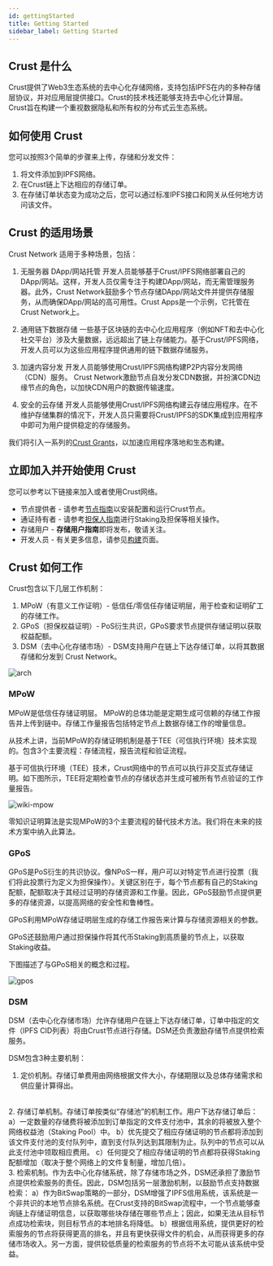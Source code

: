 ```yaml
---
id: gettingStarted
title: Getting Started
sidebar_label: Getting Started
---
```


## Crust 是什么

Crust提供了Web3⽣态系统的去中⼼化存储⽹络，⽀持包括IPFS在内的多种存储层协议，并对应⽤层提供接⼝。Crust的技术栈还能够⽀持去中⼼化计算层。Crust旨在构建⼀个重视数据隐私和所有权的分布式云⽣态系统。

## 如何使用 Crust

您可以按照3个简单的步骤来上传，存储和分发文件：

1. 将文件添加到IPFS网络。
2. 在Crust链上下达相应的存储订单。
3. 在存储订单状态变为成功之后，您可以通过标准IPFS接口和网关从任何地方访问该文件。

<!--
请参考[代码示例](build-developer-guidance.md)，其中说明了如何通过程序执行上述3个步骤。您也可以访问[Crust Apps](storageUserGuide.md)通过UI执行这些步骤。
-->

## Crust 的适用场景

Crust Network 适用于多种场景，包括：

1. 无服务器 DApp/网站托管
开发人员能够基于Crust/IPFS网络部署自己的DApp/网站。这样，开发人员仅需专注于构建DApp/网站，而无需管理服务器。此外，Crust Network鼓励多个节点存储DApp/网站文件并提供存储服务，从而确保DApp/网站的高可用性。Crust Apps是一个示例，它托管在Crust Network上。

2. 通用链下数据存储
一些基于区块链的去中心化应用程序（例如NFT和去中心化社交平台）涉及大量数据，远远超出了链上存储能力。基于Crust/IPFS网络，开发人员可以为这些应用程序提供通用的链下数据存储服务。

3. 加速内容分发
开发人员能够使用Crust/IPFS网络构建P2P内容分发网络（CDN）服务。 Crust Network激励节点自发分发CDN数据，并扮演CDN边缘节点的角色，以加快CDN用户的数据传输速度。

4. 安全的云存储
开发人员能够使用Crust/IPFS网络构建云存储应用程序。在不维护存储集群的情况下，开发人员只需要将Crust/IPFS的SDK集成到应用程序中即可为用户提供稳定的存储服务。

我们将引入一系列的[Crust Grants](https://github.com/crustio/Crust-Grants-Program/tree/main/applications)，以加速应用程序落地和生态构建。

## 立即加入并开始使用 Crust

您可以参考以下链接来加入或者使用Crust网络。

- 节点提供者 - 请参考[节点指南](node-overview.md)以安装配置和运行Crust节点。
- 通证持有者 - 请参考[担保人指南](guarantor-guidance.md)进行Staking及担保等相关操作。
- 存储用户 - **存储用户指南**即将发布，敬请关注。
- 开发人员 - 有关更多信息，请参见[构建](build-getting-started.md)页面。

## Crust 如何工作

Crust包含以下几层工作机制：

1. MPoW（有意义工作证明）- 低信任/零信任存储证明层，用于检查和证明矿工的存储工作。
2. GPoS（担保权益证明）- PoS衍生共识，GPoS要求节点提供存储证明以获取权益配额。
3. DSM（去中心化存储市场）- DSM支持用户在链上下达存储订单，以将其数据存储和分发到 Crust Network。

![arch](https://crust-data.oss-cn-shanghai.aliyuncs.com/wiki/what_is_crust/arch.png)

### MPoW

MPoW是低信任存储证明层。 MPoW的总体功能是定期生成可信赖的存储工作报告并上传到链中。存储工作量报告包括特定节点上数据存储工作的增量信息。

从技术上讲，当前MPoW的存储证明机制是基于TEE（可信执行环境）技术实现的。包含3个主要流程：存储流程，报告流程和验证流程。

基于可信执行环境（TEE）技术，Crust网络中的节点可以执行非交互式存储证明。如下图所示，TEE将定期检查节点的存储状态并生成可被所有节点验证的工作量报告。

![wiki-mpow](assets/mpow/wiki-mpow.png)

零知识证明算法是实现MPoW的3个主要流程的替代技术方法。我们将在未来的技术方案中纳入此算法。

### GPoS

GPoS是PoS衍生的共识协议。像NPoS一样，用户可以对特定节点进行投票（我们将此投票行为定义为担保操作）。关键区别在于，每个节点都有自己的Staking配额，配额取决于其经过证明的存储资源和工作量。因此，GPoS鼓励节点提供更多的存储资源，以提高网络的安全性和鲁棒性。

GPoS利用MPoW存储证明层生成的存储工作报告来计算与存储资源相关的参数。

GPoS还鼓励用户通过担保操作将其代币Staking到高质量的节点上，以获取Staking收益。

下图描述了与GPoS相关的概念和过程。

![gpos](https://crust-data.oss-cn-shanghai.aliyuncs.com/wiki/general/gpos.png)

### DSM

DSM（去中心化存储市场）允许存储用户在链上下达存储订单，订单中指定的文件（IPFS CID列表）将由Crust节点进行存储。DSM还负责激励存储节点提供检索服务。

DSM包含3种主要机制：

1. 定价机制。存储订单费用由网络根据文件大小，存储期限以及总体存储需求和供应量计算得出。
<br/>
2. 存储订单机制。存储订单按类似“存储池”的机制工作。用户下达存储订单后：
a）一定数量的存储费将被添加到订单指定的文件支付池中，其余的将被放入整个网络权益池（Staking Pool）中。
b）优先提交了相应存储证明的节点都将添加到该文件支付池的支付队列中，直到支付队列达到其限制为止。队列中的节点可以从此支付池中领取相应费用。
c）任何提交了相应存储证明的节点都将获得Staking配额增加（取决于整个网络上的文件复制量，增加几倍）。
<br/>
3. 检索机制。作为去中心化存储系统，除了存储市场之外，DSM还承担了激励节点提供检索服务的责任。因此，DSM包括另一层激励机制，以鼓励节点支持数据检索：
a）作为BitSwap策略的一部分，DSM增强了IPFS信用系统，该系统是一个非共识的本地节点排名系统。在Crust支持的BitSwap流程中，一个节点能够查询链上存储证明信息，以获取哪些块存储在哪些节点上；因此，如果无法从目标节点成功检索块，则目标节点的本地排名将降低。
b）根据信用系统，提供更好的检索服务的节点将获得更高的排名，并且有更快获得文件的机会，从而获得更多的存储市场收入。另一方面，提供较低质量的检索服务的节点将不太可能从该系统中受益。
